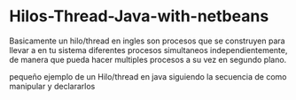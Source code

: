 # Hilos-Thread-Java-with-netbeans

Basicamente un hilo/thread en ingles son procesos que se construyen para llevar a en tu sistema diferentes procesos simultaneos independientemente, de manera que pueda hacer multiples procesos a su vez en segundo plano.

pequeño ejemplo de un Hilo/thread en java siguiendo la secuencia de como manipular y declararlos

